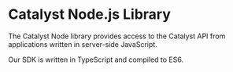 # Catalyst Node.js Library

The Catalyst Node library provides access to the Catalyst API from applications written in server-side JavaScript.

Our SDK is written in TypeScript and compiled to ES6.

